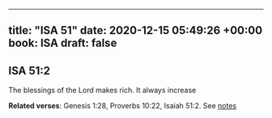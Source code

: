 
---
title: "ISA 51"
date: 2020-12-15 05:49:26 +00:00
book: ISA
draft: false
---

## ISA 51:2

The blessings of the Lord makes rich. It always increase

**Related verses**: Genesis 1:28, Proverbs 10:22, Isaiah 51:2. See [notes](https://my.bible.com/notes/3584916643228934649)

